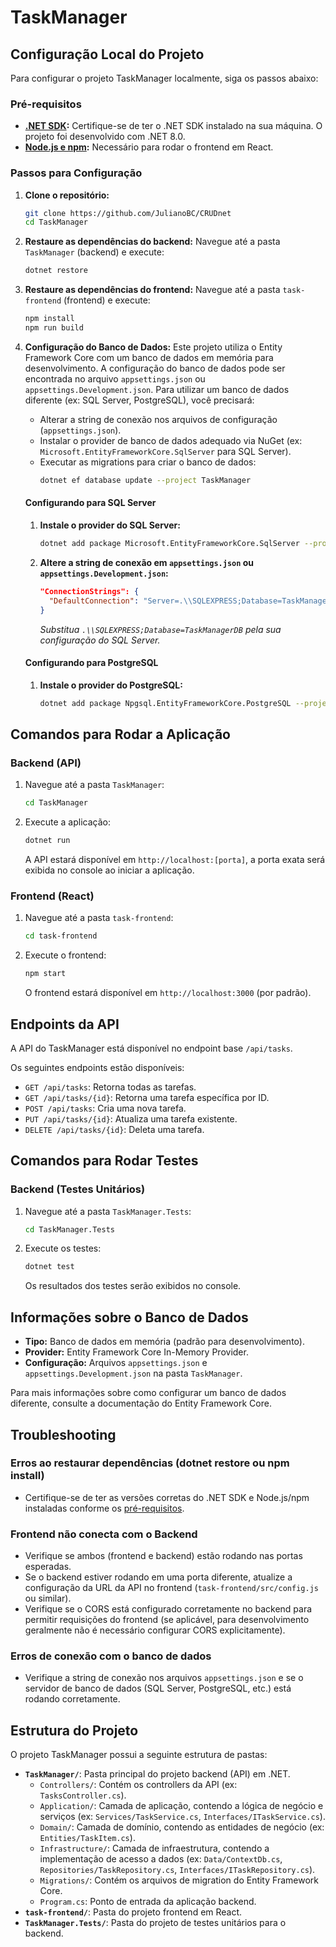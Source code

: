 # TaskManager

## Configuração Local do Projeto

Para configurar o projeto TaskManager localmente, siga os passos abaixo:

### Pré-requisitos

*   **[.NET SDK](https://dotnet.microsoft.com/download):** Certifique-se de ter o .NET SDK instalado na sua máquina. O projeto foi desenvolvido com .NET 8.0.
*   **[Node.js e npm](https://nodejs.org/):** Necessário para rodar o frontend em React.

### Passos para Configuração

1.  **Clone o repositório:**
    ```bash
    git clone https://github.com/JulianoBC/CRUDnet
    cd TaskManager
    ```

2.  **Restaure as dependências do backend:**
    Navegue até a pasta `TaskManager` (backend) e execute:
    ```bash
    dotnet restore
    ```

3.  **Restaure as dependências do frontend:**
    Navegue até a pasta `task-frontend` (frontend) e execute:
    ```bash
    npm install
    npm run build
    ```

4.  **Configuração do Banco de Dados:**
    Este projeto utiliza o Entity Framework Core com um banco de dados em memória para desenvolvimento. A configuração do banco de dados pode ser encontrada no arquivo `appsettings.json` ou `appsettings.Development.json`. Para utilizar um banco de dados diferente (ex: SQL Server, PostgreSQL), você precisará:
    *   Alterar a string de conexão nos arquivos de configuração (`appsettings.json`).
    *   Instalar o provider de banco de dados adequado via NuGet (ex: `Microsoft.EntityFrameworkCore.SqlServer` para SQL Server).
    *   Executar as migrations para criar o banco de dados:
        ```bash
        dotnet ef database update --project TaskManager
        ```

    #### Configurando para SQL Server
    1.  **Instale o provider do SQL Server:**
        ```bash
        dotnet add package Microsoft.EntityFrameworkCore.SqlServer --project TaskManager
        ```
    2.  **Altere a string de conexão em `appsettings.json` ou `appsettings.Development.json`:**
        ```json
        "ConnectionStrings": {
          "DefaultConnection": "Server=.\\SQLEXPRESS;Database=TaskManagerDB;Trusted_Connection=True;MultipleActiveResultSets=true"
        }
        ```
        *Substitua `.\\SQLEXPRESS;Database=TaskManagerDB` pela sua configuração do SQL Server.*

    #### Configurando para PostgreSQL
    1.  **Instale o provider do PostgreSQL:**
        ```bash
        dotnet add package Npgsql.EntityFrameworkCore.PostgreSQL --project TaskManager
        ```

## Comandos para Rodar a Aplicação

### Backend (API)

1.  Navegue até a pasta `TaskManager`:
    ```bash
    cd TaskManager
    ```

2.  Execute a aplicação:
    ```bash
    dotnet run
    ```
    A API estará disponível em `http://localhost:[porta]`, a porta exata será exibida no console ao iniciar a aplicação.

### Frontend (React)

1.  Navegue até a pasta `task-frontend`:
    ```bash
    cd task-frontend
    ```

2.  Execute o frontend:
    ```bash
    npm start
    ```
    O frontend estará disponível em `http://localhost:3000` (por padrão).

## Endpoints da API

A API do TaskManager está disponível no endpoint base `/api/tasks`.

Os seguintes endpoints estão disponíveis:

*   `GET /api/tasks`: Retorna todas as tarefas.
*   `GET /api/tasks/{id}`: Retorna uma tarefa específica por ID.
*   `POST /api/tasks`: Cria uma nova tarefa.
*   `PUT /api/tasks/{id}`: Atualiza uma tarefa existente.
*   `DELETE /api/tasks/{id}`: Deleta uma tarefa.

## Comandos para Rodar Testes

### Backend (Testes Unitários)

1.  Navegue até a pasta `TaskManager.Tests`:
    ```bash
    cd TaskManager.Tests
    ```

2.  Execute os testes:
    ```bash
    dotnet test
    ```
    Os resultados dos testes serão exibidos no console.

## Informações sobre o Banco de Dados

*   **Tipo:** Banco de dados em memória (padrão para desenvolvimento).
*   **Provider:** Entity Framework Core In-Memory Provider.
*   **Configuração:** Arquivos `appsettings.json` e `appsettings.Development.json` na pasta `TaskManager`.

Para mais informações sobre como configurar um banco de dados diferente, consulte a documentação do Entity Framework Core.

## Troubleshooting

### Erros ao restaurar dependências (dotnet restore ou npm install)

*   Certifique-se de ter as versões corretas do .NET SDK e Node.js/npm instaladas conforme os [pré-requisitos](#pré-requisitos).

### Frontend não conecta com o Backend

*   Verifique se ambos (frontend e backend) estão rodando nas portas esperadas.
*   Se o backend estiver rodando em uma porta diferente, atualize a configuração da URL da API no frontend (`task-frontend/src/config.js` ou similar).
*   Verifique se o CORS está configurado corretamente no backend para permitir requisições do frontend (se aplicável, para desenvolvimento geralmente não é necessário configurar CORS explicitamente).

### Erros de conexão com o banco de dados
*   Verifique a string de conexão nos arquivos `appsettings.json` e se o servidor de banco de dados (SQL Server, PostgreSQL, etc.) está rodando corretamente.

## Estrutura do Projeto

O projeto TaskManager possui a seguinte estrutura de pastas:

*   **`TaskManager/`**: Pasta principal do projeto backend (API) em .NET.
    *   `Controllers/`: Contém os controllers da API (ex: `TasksController.cs`).
    *   `Application/`: Camada de aplicação, contendo a lógica de negócio e serviços (ex: `Services/TaskService.cs`, `Interfaces/ITaskService.cs`).
    *   `Domain/`: Camada de domínio, contendo as entidades de negócio (ex: `Entities/TaskItem.cs`).
    *   `Infrastructure/`: Camada de infraestrutura, contendo a implementação de acesso a dados (ex: `Data/ContextDb.cs`, `Repositories/TaskRepository.cs`, `Interfaces/ITaskRepository.cs`).
    *   `Migrations/`: Contém os arquivos de migration do Entity Framework Core.
    *   `Program.cs`: Ponto de entrada da aplicação backend.
*   **`task-frontend/`**: Pasta do projeto frontend em React.
*   **`TaskManager.Tests/`**: Pasta do projeto de testes unitários para o backend.
